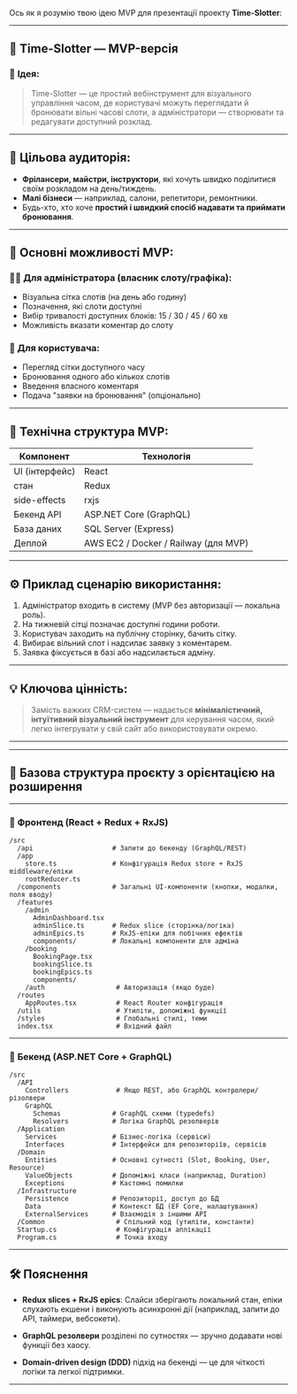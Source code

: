 Ось як я розумію твою ідею MVP для презентації проекту **Time-Slotter**:

---

## 🎯 **Time-Slotter — MVP-версія**

### 📌 **Ідея:**

> Time-Slotter — це простий вебінструмент для візуального управління часом, де користувачі можуть переглядати й бронювати вільні часові слоти, а адміністратори — створювати та редагувати доступний розклад.

---

## 👥 **Цільова аудиторія:**

* **Фрілансери, майстри, інструктори**, які хочуть швидко поділитися своїм розкладом на день/тиждень.
* **Малі бізнеси** — наприклад, салони, репетитори, ремонтники.
* Будь-хто, хто хоче **простий і швидкий спосіб надавати та приймати бронювання**.

---

## 🔑 **Основні можливості MVP:**

### 👨‍💼 Для адміністратора (власник слоту/графіка):

* Візуальна сітка слотів (на день або годину)
* Позначення, які слоти доступні
* Вибір тривалості доступних блоків: 15 / 30 / 45 / 60 хв
* Можливість вказати коментар до слоту

### 👤 Для користувача:

* Перегляд сітки доступного часу
* Бронювання одного або кількох слотів
* Введення власного коментаря
* Подача "заявки на бронювання" (опціонально)

---

## 🧩 **Технічна структура MVP:**

| Компонент      | Технологія                           |
| -------------- | ------------------------------------ |
| UI (інтерфейс) | React                                |
| стан           | Redux                                |
| side-effects   | rxjs                                 |
| Бекенд API     | ASP.NET Core (GraphQL)               |
| База даних     | SQL Server (Express)                 |
| Деплой         | AWS EC2 / Docker / Railway (для MVP) |

---

## ⚙️ **Приклад сценарію використання:**

1. Адміністратор входить в систему (MVP без авторизації — локальна роль).
2. На тижневій сітці позначає доступні години роботи.
3. Користувач заходить на публічну сторінку, бачить сітку.
4. Вибирає вільний слот і надсилає заявку з коментарем.
5. Заявка фіксується в базі або надсилається адміну.

---

## 💡 **Ключова цінність:**

> Замість важких CRM-систем — надається **мінімалістичний, інтуїтивний візуальний інструмент** для керування часом, який легко інтегрувати у свій сайт або використовувати окремо.

---


---

## 📂 Базова структура проєкту з орієнтацією на розширення

---

### 🧱 **Фронтенд (React + Redux + RxJS)**

```
/src
  /api                    # Запити до бекенду (GraphQL/REST)
  /app
    store.ts              # Конфігурація Redux store + RxJS middleware/епіки
    rootReducer.ts
  /components             # Загальні UI-компоненти (кнопки, модалки, поля вводу)
  /features
    /admin
      AdminDashboard.tsx
      adminSlice.ts       # Redux slice (сторінка/логіка)
      adminEpics.ts       # RxJS-епіки для побічних ефектів
      components/         # Локальні компоненти для адміна
    /booking
      BookingPage.tsx
      bookingSlice.ts
      bookingEpics.ts
      components/
    /auth                  # Авторизація (якщо буде)
  /routes
    AppRoutes.tsx          # React Router конфігурація
  /utils                   # Утиліти, допоміжні функції
  /styles                  # Глобальні стилі, теми
  index.tsx                # Вхідний файл
```

---

### 🧩 **Бекенд (ASP.NET Core + GraphQL)**

```
/src
  /API
    Controllers            # Якщо REST, або GraphQL контролери/різолвери
    GraphQL
      Schemas             # GraphQL схеми (typedefs)
      Resolvers           # Логіка GraphQL резолверів
  /Application
    Services              # Бізнес-логіка (сервіси)
    Interfaces            # Інтерфейси для репозиторіїв, сервісів
  /Domain
    Entities              # Основні сутності (Slot, Booking, User, Resource)
    ValueObjects          # Допоміжні класи (наприклад, Duration)
    Exceptions            # Кастомні помилки
  /Infrastructure
    Persistence           # Репозиторії, доступ до БД
    Data                  # Контекст БД (EF Core, налаштування)
    ExternalServices      # Взаємодія з іншими API
  /Common                  # Спільний код (утиліти, константи)
  Startup.cs               # Конфігурація аплікації
  Program.cs               # Точка входу
```

---

## 🛠️ Пояснення

* **Redux slices + RxJS epics**:
  Слайси зберігають локальний стан, епіки слухають екшени і виконують асинхронні дії (наприклад, запити до API, таймери, вебсокети).

* **GraphQL резолвери** розділені по сутностях — зручно додавати нові функції без хаосу.

* **Domain-driven design (DDD)** підхід на бекенді — це для чіткості логіки та легкої підтримки.

---


